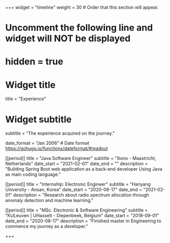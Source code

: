 +++
widget = "timeline"
weight = 30  # Order that this section will appear.

# Uncomment the following line and widget will NOT be displayed
# hidden = true

# Widget title
title = "Experience"
# Widget subtitle
subtitle = "The experience acquired on the journey."

date_format = "Jan 2006" # Date format https://gohugo.io/functions/dateformat/#readout

[[period]]
  title = "Java Software Engineer"
  subtitle = "Ilionx - Maastricht, Netherlands"
  date_start = "2021-02-01"
  date_end = ""
  description = "Building Spring Boot web application as a back-end developer Using Java as main coding language."

[[period]]
  title = "Internship: Electronic Engineer"
  subtitle = "Hanyang University - Ansan, Korea"
  date_start = "2020-08-17"
  date_end = "2021-02-01"
  description = "Research about radio spectrum allocation through anomaly detection and machine learning."

[[period]]
  title = "MSc. Electronic & Software Engineering"
  subtitle = "KULeuven | UHasselt - Diepenbeek, Belgium"
  date_start = "2018-09-01"
  date_end = "2020-08-17"
  description = "Finished master in Engineering to commence my journey as a developer."

+++